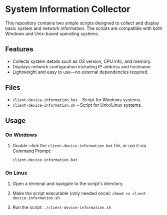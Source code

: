 # System Information Collector

This repository contains two simple scripts designed to collect and display basic system and network information. The scripts are compatible with both Windows and Unix-based operating systems.

## Features

- Collects system details such as OS version, CPU info, and memory.
- Displays network configuration including IP address and hostname.
- Lightweight and easy to use—no external dependencies required.

## Files

- `client-device-information.bat` – Script for Windows systems.
- `client-device-information.sh` – Script for Unix/Linux systems.

## Usage

### On Windows

1. Double-click the `client-device-information.bat` file, or run it via Command Prompt:

   ```cmd
   client-device-information.bat

### On Linux

1. Open a terminal and navigate to the script's directory.

2. Make the script executable (only needed once): 
`chmod +x client-device-information.sh`

3. Run the script:
`./client-device-information.sh`

  
